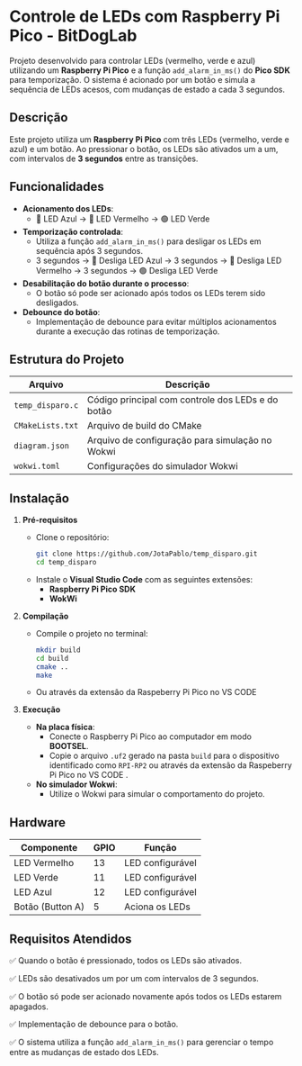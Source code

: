 # Controle de LEDs com Raspberry Pi Pico - BitDogLab

Projeto desenvolvido para controlar LEDs (vermelho, verde e azul) utilizando um **Raspberry Pi Pico** e a função `add_alarm_in_ms()` do **Pico SDK** para temporização. O sistema é acionado por um botão e simula a sequência de LEDs acesos, com mudanças de estado a cada 3 segundos.

## Descrição
Este projeto utiliza um **Raspberry Pi Pico** com três LEDs (vermelho, verde e azul) e um botão. Ao pressionar o botão, os LEDs são ativados um a um, com intervalos de **3 segundos** entre as transições.

## Funcionalidades
- **Acionamento dos LEDs**:
  - 🔵 LED Azul → 🔴 LED Vermelho → 🟢 LED Verde
- **Temporização controlada**:
  - Utiliza a função `add_alarm_in_ms()` para desligar os LEDs em sequência após 3 segundos.
  - 3 segundos → 🔵 Desliga LED Azul → 3 segundos → 🔴 Desliga LED Vermelho → 3 segundos → 🟢 Desliga LED Verde
- **Desabilitação do botão durante o processo**:
  - O botão só pode ser acionado após todos os LEDs terem sido desligados.
- **Debounce do botão**:
  - Implementação de debounce para evitar múltiplos acionamentos durante a execução das rotinas de temporização.

## Estrutura do Projeto

| Arquivo           | Descrição                                             |
|-------------------|-------------------------------------------------------|
| `temp_disparo.c`  | Código principal com controle dos LEDs e do botão     |
| `CMakeLists.txt`  | Arquivo de build do CMake                             |
| `diagram.json`   | Arquivo de configuração para simulação no Wokwi |
| `wokwi.toml`  | Configurações do simulador Wokwi              |

## Instalação
1. **Pré-requisitos**
   - Clone o repositório:
     ```bash
     git clone https://github.com/JotaPablo/temp_disparo.git
     cd temp_disparo
     ```
   - Instale o **Visual Studio Code** com as seguintes extensões:
     - **Raspberry Pi Pico SDK**
     - **WokWi**
2. **Compilação**
   - Compile o projeto no terminal:
     ```bash
     mkdir build
     cd build
     cmake ..
     make
     ```
   - Ou através da extensão da Raspeberry Pi Pico no VS CODE


3. **Execução**
   - **Na placa física**: 
     - Conecte o Raspberry Pi Pico ao computador em modo **BOOTSEL**.
     - Copie o arquivo `.uf2` gerado na pasta `build` para o dispositivo identificado como `RPI-RP2` ou através da extensão da Raspeberry Pi Pico no VS CODE
.
   - **No simulador Wokwi**: 
     - Utilize o Wokwi para simular o comportamento do projeto.

## Hardware
| Componente       | GPIO | Função                  |
|------------------|------|-------------------------|
| LED Vermelho     | 13   | LED configurável      |
| LED Verde        | 11   | LED configurável    |
| LED Azul         | 12   | LED configurável    |
| Botão (Button A) | 5    | Aciona os LEDs          |

## Requisitos Atendidos
✅ Quando o botão é pressionado, todos os LEDs são ativados.

✅ LEDs são desativados um por um com intervalos de 3 segundos.

✅ O botão só pode ser acionado novamente após todos os LEDs estarem apagados.

✅ Implementação de debounce para o botão.

✅ O sistema utiliza a função `add_alarm_in_ms()` para gerenciar o tempo entre as mudanças de estado dos LEDs.

